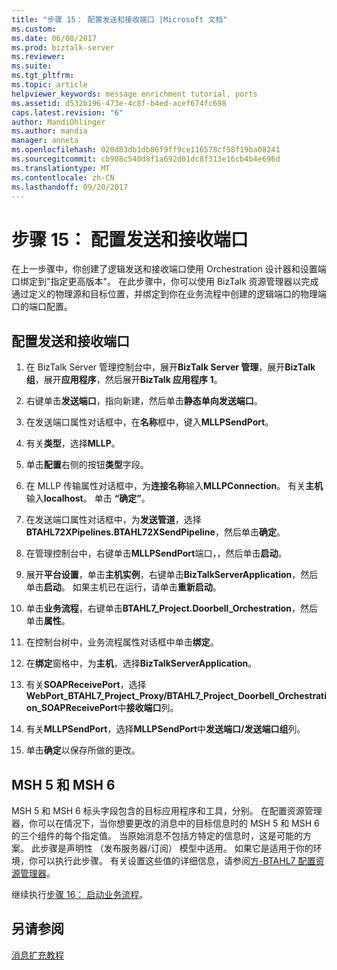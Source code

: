 ```yaml
---
title: "步骤 15： 配置发送和接收端口 |Microsoft 文档"
ms.custom: 
ms.date: 06/08/2017
ms.prod: biztalk-server
ms.reviewer: 
ms.suite: 
ms.tgt_pltfrm: 
ms.topic: article
helpviewer_keywords: message enrichment tutorial, ports
ms.assetid: d532b196-473e-4c8f-b4ed-acef674fc698
caps.latest.revision: "6"
author: MandiOhlinger
ms.author: mandia
manager: anneta
ms.openlocfilehash: 020d83db1db86f9ff9ce116578cf58f19ba08241
ms.sourcegitcommit: cb908c540d8f1a692d01dc8f313e16cb4b4e696d
ms.translationtype: MT
ms.contentlocale: zh-CN
ms.lasthandoff: 09/20/2017
---
```

# <a name="step-15-configure-the-send-and-receive-ports"></a>步骤 15： 配置发送和接收端口
在上一步骤中，你创建了逻辑发送和接收端口使用 Orchestration 设计器和设置端口绑定到"指定更高版本"。 在此步骤中，你可以使用 BizTalk 资源管理器以完成通过定义的物理源和目标位置，并绑定到你在业务流程中创建的逻辑端口的物理端口的端口配置。  
  
## <a name="configure-the-send-and-receive-ports"></a>配置发送和接收端口  
  
1.  在 BizTalk Server 管理控制台中，展开**BizTalk Server 管理**，展开**BizTalk 组**，展开**应用程序**，然后展开**BizTalk 应用程序 1**。  
  
2.  右键单击**发送端口**，指向新建，然后单击**静态单向发送端口**。  
  
3.  在发送端口属性对话框中，在**名称**框中，键入**MLLPSendPort**。  
  
4.  有关**类型**，选择**MLLP**。  
  
5.  单击**配置**右侧的按钮**类型**字段。  
  
6.  在 MLLP 传输属性对话框中，为**连接名称**输入**MLLPConnection**。 有关**主机**输入**localhost**。 单击 **“确定”**。  
  
7.  在发送端口属性对话框中，为**发送管道**，选择**BTAHL72XPipelines.BTAHL72XSendPipeline**，然后单击**确定**。  
  
8.  在管理控制台中，右键单击**MLLPSendPort**端口，，然后单击**启动**。  
  
9. 展开**平台设置**，单击**主机实例**，右键单击**BizTalkServerApplication**，然后单击**启动**。 如果主机已在运行，请单击**重新启动**。  
  
10. 单击**业务流程**，右键单击**BTAHL7_Project.Doorbell_Orchestration**，然后单击**属性**。  
  
11. 在控制台树中，业务流程属性对话框中单击**绑定**。  
  
12. 在**绑定**窗格中，为**主机**，选择**BizTalkServerApplication**。  
  
13. 有关**SOAPReceivePort**，选择**WebPort_BTAHL7_Project_Proxy/BTAHL7_Project_Doorbell_Orchestration_SOAPReceivePort**中**接收端口**列。  
  
14. 有关**MLLPSendPort**，选择**MLLPSendPort**中**发送端口/发送端口组**列。  
  
15. 单击**确定**以保存所做的更改。  
  
## <a name="msh-5-and-msh-6"></a>MSH 5 和 MSH 6  
 MSH 5 和 MSH 6 标头字段包含的目标应用程序和工具，分别。 在配置资源管理器，你可以在情况下，当你想要更改的消息中的目标信息时的 MSH 5 和 MSH 6 的三个组件的每个指定值。 当原始消息不包括方特定的信息时，这是可能的方案。 此步骤是声明性 （发布服务器/订阅） 模型中适用。 如果它是适用于你的环境，你可以执行此步骤。 有关设置这些值的详细信息，请参阅[方-BTAHL7 配置资源管理器](parties-tab.md)。  
  
 继续执行[步骤 16： 启动业务流程](../../adapters-and-accelerators/accelerator-hl7/step-16-start-the-orchestration.md)。  
  
## <a name="see-also"></a>另请参阅  
 [消息扩充教程](../../adapters-and-accelerators/accelerator-hl7/message-enrichment-tutorial.md)